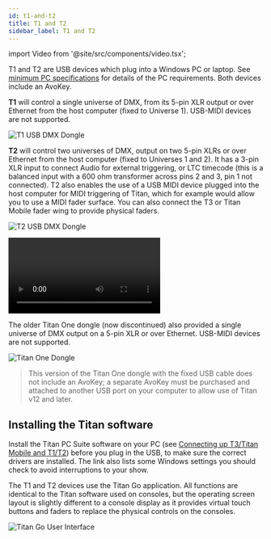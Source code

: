 ```yaml
---
id: t1-and-t2
title: T1 and T2
sidebar_label: T1 and T2
---
```


import Video from '@site/src/components/video.tsx';

T1 and T2 are USB devices which plug into a Windows PC or laptop. See [minimum PC specifications](../titan-basics.md#connecting-up-t3--titan-mobile-and-t1t2) for details of the PC requirements. Both devices include an AvoKey.

**T1** will control a single universe of DMX, from its 5-pin XLR output or over Ethernet from the host computer (fixed to Universe 1). USB-MIDI devices are not supported.

![T1 USB DMX Dongle](/docs/images/T1.png)

**T2** will control two universes of DMX, output on two 5-pin XLRs or over Ethernet from the host computer (fixed to Universes 1 and 2). It has a 3-pin XLR input to connect
Audio for external triggering, or LTC timecode (this is a balanced input with a 600 ohm transformer across pins 2 and 3, pin 1 not connected). T2 also enables the use of a USB MIDI device plugged into the host computer for MIDI
triggering of Titan, which for example would allow you to use a MIDI fader surface. You can also connect 
the T3 or Titan Mobile fader wing to provide physical faders.

![T2 USB DMX Dongle](/docs/images/T2.png)



<Video videoId="wO94RvG6agI" title="T2 USB Interface"></Video>

The older Titan One dongle (now discontinued) also provided a single universe of DMX output on a 5-pin XLR or over Ethernet. USB-MIDI devices are not supported.

![Titan One Dongle](/docs/images/titan-one-cabled.png)

> This version of the Titan One dongle with the fixed USB cable does not include an 
  AvoKey; a separate AvoKey must be purchased and attached to another USB port on your
  computer to allow use of Titan v12 and later.

## Installing the Titan software

Install the Titan PC Suite software on your PC (see [Connecting up T3/Titan Mobile and T1/T2](../titan-basics.md#connecting-up-t3--titan-mobile-and-t1t2)) before
you plug in the USB, to make sure the correct drivers are installed. The link also lists some Windows settings you should check to avoid interruptions to your show.



The T1 and T2 devices use the Titan Go application. All functions are identical
to the Titan software used on consoles, but the operating screen layout is slightly different to a console
display as it provides virtual touch buttons and faders to replace the physical controls on the consoles.

![Titan Go User Interface](/docs/images/Titan-Go-User-Interface.png)
